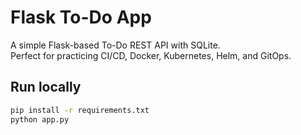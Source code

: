 # Flask To-Do App

A simple Flask-based To-Do REST API with SQLite.  
Perfect for practicing CI/CD, Docker, Kubernetes, Helm, and GitOps.

## Run locally
```bash
pip install -r requirements.txt
python app.py
